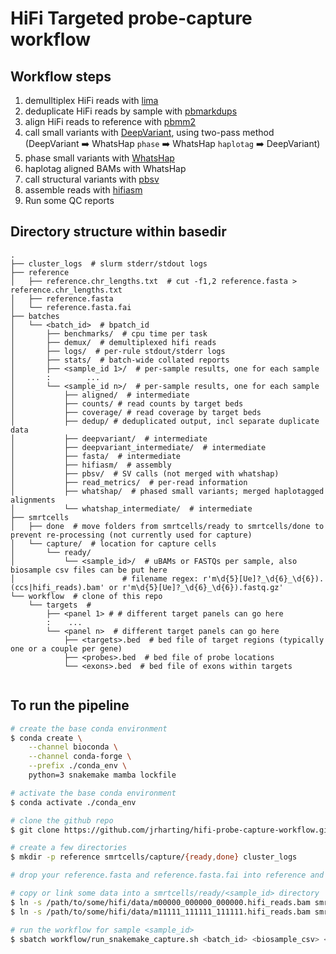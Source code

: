 # HiFi Targeted probe-capture workflow

## Workflow steps
1) demulltiplex HiFi reads with [lima](https://github.com/pacificbiosciences/barcoding/)
2) deduplicate HiFi reads by sample with [pbmarkdups](https://github.com/PacificBiosciences/pbmarkdup/)
3) align HiFi reads to reference with [pbmm2](https://github.com/PacificBiosciences/pbmm2)
4) call small variants with [DeepVariant](https://github.com/google/deepvariant), using two-pass method (DeepVariant :arrow_right: WhatsHap `phase` :arrow_right: WhatsHap `haplotag` :arrow_right: DeepVariant)
5) phase small variants with [WhatsHap](https://github.com/whatshap/whatshap)
6) haplotag aligned BAMs with WhatsHap
7) call structural variants with [pbsv](https://github.com/pacificbiosciences/pbsv/)
8) assemble reads with [hifiasm](https://github.com/chhylp123/hifiasm)
9) Run some QC reports

## Directory structure within basedir

```text
.
├── cluster_logs  # slurm stderr/stdout logs
├── reference
│   ├── reference.chr_lengths.txt  # cut -f1,2 reference.fasta > reference.chr_lengths.txt
│   ├── reference.fasta
│   └── reference.fasta.fai
├── batches
│   └── <batch_id>  # bpatch_id
│       ├── benchmarks/  # cpu time per task
│       ├── demux/  # demultiplexed hifi reads
│       ├── logs/  # per-rule stdout/stderr logs
│       ├── stats/  # batch-wide collated reports
│       ├── <sample_id 1>/  # per-sample results, one for each sample
│       :        ...
│       └── <sample_id n>/  # per-sample results, one for each sample
│           ├── aligned/  # intermediate
│           ├── counts/ # read counts by target beds
│           ├── coverage/ # read coverage by target beds
│           ├── dedup/ # deduplicated output, incl separate duplicate data
│           ├── deepvariant/  # intermediate
│           ├── deepvariant_intermediate/  # intermediate
│           ├── fasta/  # intermediate
│           ├── hifiasm/  # assembly
│           ├── pbsv/  # SV calls (not merged with whatshap)
│           ├── read_metrics/  # per-read information
│           ├── whatshap/  # phased small variants; merged haplotagged alignments
│           └── whatshap_intermediate/  # intermediate
├── smrtcells
│   ├── done  # move folders from smrtcells/ready to smrtcells/done to prevent re-processing (not currently used for capture)
│   └── capture/  # location for capture cells
│       └── ready/
│           └── <sample_id>/  # uBAMs or FASTQs per sample, also biosample csv files can be put here
│                        # filename regex: r'm\d{5}[Ue]?_\d{6}_\d{6}).(ccs|hifi_reads).bam' or r'm\d{5}[Ue]?_\d{6}_\d{6}).fastq.gz'
└── workflow  # clone of this repo
    └── targets  # 
        ├── <panel 1> # # different target panels can go here
        :    ...
        └── <panel n>  # different target panels can go here
            ├── <targets>.bed  # bed file of target regions (typically one or a couple per gene)
            ├── <probes>.bed  # bed file of probe locations
            └── <exons>.bed  # bed file of exons within targets
         
```

## To run the pipeline

```bash
# create the base conda environment
$ conda create \
    --channel bioconda \
    --channel conda-forge \
    --prefix ./conda_env \
    python=3 snakemake mamba lockfile

# activate the base conda environment
$ conda activate ./conda_env

# clone the github repo
$ git clone https://github.com/jrharting/hifi-probe-capture-workflow.git workflow

# create a few directories
$ mkdir -p reference smrtcells/capture/{ready,done} cluster_logs

# drop your reference.fasta and reference.fasta.fai into reference and adjust the path in workflow/config.yaml

# copy or link some data into a smrtcells/ready/<sample_id> directory
$ ln -s /path/to/some/hifi/data/m00000_000000_000000.hifi_reads.bam smrtcells/capture/ready/<batch_id>/m00000_000000_000000.hifi_reads.bam
$ ln -s /path/to/some/hifi/data/m11111_111111_111111.hifi_reads.bam smrtcells/capture/ready/<batch_id>/m11111_111111_111111.hifi_reads.bam

# run the workflow for sample <sample_id>
$ sbatch workflow/run_snakemake_capture.sh <batch_id> <biosample_csv> <config.yaml>
```
